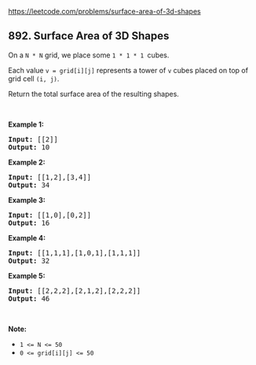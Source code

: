 https://leetcode.com/problems/surface-area-of-3d-shapes

## 892. Surface Area of 3D Shapes

<div><p>On a <code>N * N</code> grid, we place some <code>1 * 1 * 1 </code>cubes.</p>
<p>Each value <code>v = grid[i][j]</code> represents a tower of <code>v</code> cubes placed on top of grid cell <code>(i, j)</code>.</p>
<p>Return the total surface area of the resulting shapes.</p>
<p> </p>
<div>
<div>
<div>
<ul>
</ul>
</div>
</div>
</div>
<div>
<p><strong>Example 1:</strong></p>
<pre><strong>Input: </strong><span id="example-input-1-1">[[2]]</span>
<strong>Output: </strong><span id="example-output-1">10</span>
</pre>
<div>
<p><strong>Example 2:</strong></p>
<pre><strong>Input: </strong><span id="example-input-2-1">[[1,2],[3,4]]</span>
<strong>Output: </strong><span id="example-output-2">34</span>
</pre>
<div>
<p><strong>Example 3:</strong></p>
<pre><strong>Input: </strong><span id="example-input-3-1">[[1,0],[0,2]]</span>
<strong>Output: </strong><span id="example-output-3">16</span>
</pre>
<div>
<p><strong>Example 4:</strong></p>
<pre><strong>Input: </strong><span id="example-input-4-1">[[1,1,1],[1,0,1],[1,1,1]]</span>
<strong>Output: </strong><span id="example-output-4">32</span>
</pre>
<div>
<p><strong>Example 5:</strong></p>
<pre><strong>Input: </strong><span id="example-input-5-1">[[2,2,2],[2,1,2],[2,2,2]]</span>
<strong>Output: </strong><span id="example-output-5">46</span>
</pre>
<p> </p>
<p><strong>Note:</strong></p>
<ul>
<li><code>1 &lt;= N &lt;= 50</code></li>
<li><code>0 &lt;= grid[i][j] &lt;= 50</code></li>
</ul>
</div>
</div>
</div>
</div>
</div>
</div>
